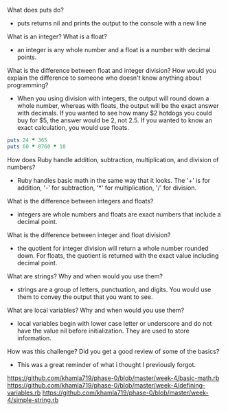 What does puts do?
  - puts returns nil and prints the output to the console with a new line

What is an integer? What is a float?
  - an integer is any whole number and a float is a number with decimal points.

What is the difference between float and integer division? How would you explain the difference to someone who doesn't know anything about programming?
  - When you using division with integers, the output will round down a whole number, whereas with floats, the output will be the exact answer with decimals. If you wanted to see how many $2 hotdogs you could buy for $5, the answer would be 2, not 2.5. If you wanted to know an exact calculation, you would use floats.

```ruby
puts 24 * 365
puts 60 * 8760 * 10
```

How does Ruby handle addition, subtraction, multiplication, and division of numbers?
  - Ruby handles basic math in the same way that it looks. The '+' is for addition, '-' for subtraction, '*' for multiplication, '/' for division.

What is the difference between integers and floats?
  - integers are whole numbers and floats are exact numbers that include a decimal point.

What is the difference between integer and float division?
  - the quotient for integer division will return a whole number rounded down. For floats, the quotient is returned with the exact value including decimal point.

What are strings? Why and when would you use them?
  - strings are a group of letters, punctuation, and digits. You would use them to convey the output that you want to see.

What are local variables? Why and when would you use them?
  - local variables begin with lower case letter or underscore and do not have the value nil before initialization. They are used to store information.

How was this challenge? Did you get a good review of some of the basics?
  - This was a great reminder of what i thought I previously forgot.

https://github.com/khamla719/phase-0/blob/master/week-4/basic-math.rb
https://github.com/khamla719/phase-0/blob/master/week-4/defining-variables.rb
https://github.com/khamla719/phase-0/blob/master/week-4/simple-string.rb
